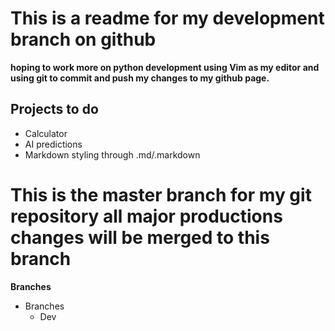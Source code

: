 
# This is a readme for my development branch on github
**hoping to work more on python development using Vim as my editor and using git to commit and push my changes to my github page.**

## Projects to do
* Calculator
* AI predictions
* Markdown styling through .md/.markdown

# This is the master branch for my git repository all major productions changes will be merged to this branch
**Branches**

* Branches
    * Dev
